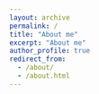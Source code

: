 ```yaml
---
layout: archive
permalink: /
title: "About me"
excerpt: "About me"
author_profile: true
redirect_from: 
  - /about/
  - /about.html      
---
```














